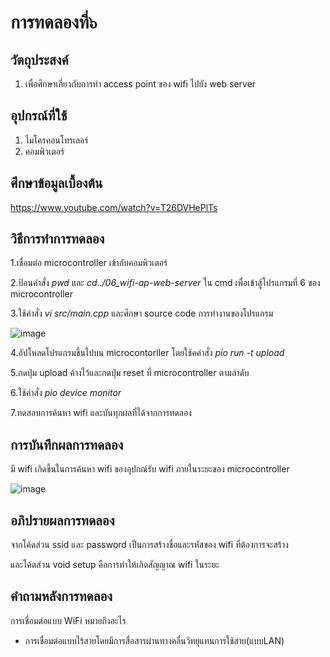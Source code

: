 # การทดลองที่๖

## วัตถุประสงค์
1. เพื่อศึกษาเกี่ยวกับการทำ access point ของ wifi ไปยัง web server

## อุปกรณ์ที่ใช้
1. ไมโครคอนโทรเลอร์
2. คอมพิวเตอร์

## ศึกษาข้อมูลเบื้องต้น

https://www.youtube.com/watch?v=T26DVHePlTs

## วิธีการทำการทดลอง
1.เชื่อมต่อ microcontroller เข้ากับคอมพิวเตอร์

2.ป้อนคำสั่ง _pwd_ และ _cd../06_wifi-ap-web-server_ ใน cmd เพื่อเข้าสู้โปรแกรมที่ 6 ของ microcontroller

3.ใช้คำสั่ง _vi src/main.cpp_ และศึกษา source code การทำงานของโปรแกรม

![image](https://user-images.githubusercontent.com/80879398/112248780-1bd0a980-8c89-11eb-84ab-de973f2a5d0f.png)

4.อัปโหลดโปรแกรมขึ้นไปบน microcontorller โดยใช้คคำสั่ง _pio run -t upload_

5.กดปุ่ม upload ค้างไว้และกดปุ่ม reset ที่ microcontroller ตามลำดับ

6.ใช้คำสั่ง _pio device monitor_ 

7.ทดสอบการค้นหา wifi และบันทุกผลที่ได้จากการทดลอง

## การบันทึกผลการทดลอง

มี wifi เกิดขึ้นในการค้นหา wifi ของอุปกณ์รับ wifi ภายในระยะของ microcontroller

![image](https://user-images.githubusercontent.com/80879398/112250613-42441400-8c8c-11eb-9cde-0be4357f91f7.png)

## อภิปรายผลการทดลอง

จากโค้ดส่วน ssid และ password เป็นการสร้างชื่อและรหัสของ wifi ที่ต้องการจะสร้าง

และโค้ดส่วน void setup คือการทำให้เกิดสัญญาณ wifi ในระยะ

## คำถามหลังการทดลอง

การเชื่อมต่อแบบ WiFi หมายถึงอะไร

- การเชื่อมต่อแบบไร้สายโดยมีการสื่อสารผ่านทางคลื่นวิทยุแทนการใช้สาย(แบบLAN)
